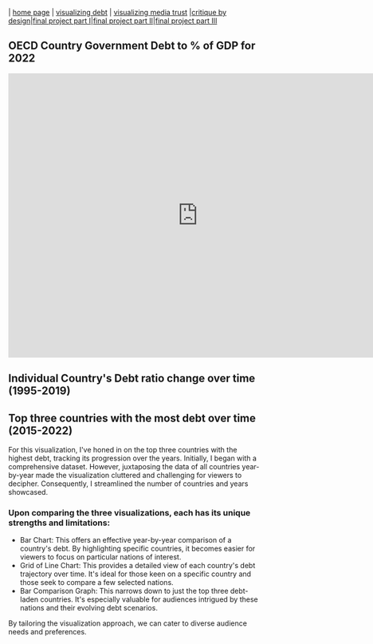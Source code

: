 | [home page](/README.md) | [visualizing debt](/GovermentDebt.md) | [visualizing media trust](/MediaTrust.md) |[critique by design](/assignment3&4.md)|[final project part I](/part1.md)|[final project part II](/part2.md)|[final project part III](/part3.md)

## OECD Country Government Debt to % of GDP for 2022
<iframe src="https://data.oecd.org/chart/7b8e" width="760" height="570" style="border: 0" mozallowfullscreen="true" webkitallowfullscreen="true" allowfullscreen="true"><a href="https://data.oecd.org/chart/7b8e" target="_blank">OECD Chart: General government debt, Total, % of GDP, Annual, 2022</a></iframe>




## Individual Country's Debt ratio change over time (1995-2019)
<div class="flourish-embed flourish-chart" data-src="visualisation/14961442"><script src="https://public.flourish.studio/resources/embed.js"></script></div>




## Top three countries with the most debt over time (2015-2022)
<div class="flourish-embed flourish-chart" data-src="visualisation/14963131"><script src="https://public.flourish.studio/resources/embed.js"></script></div>
For this visualization, I've honed in on the top three countries with the highest debt, tracking its progression over the years. Initially, I began with a comprehensive dataset. However, juxtaposing the data of all countries year-by-year made the visualization cluttered and challenging for viewers to decipher. Consequently, I streamlined the number of countries and years showcased.




### Upon comparing the three visualizations, each has its unique strengths and limitations:

- Bar Chart: This offers an effective year-by-year comparison of a country's debt. By highlighting specific countries, it becomes easier for viewers to focus on particular nations of interest.
- Grid of Line Chart: This provides a detailed view of each country's debt trajectory over time. It's ideal for those keen on a specific country and those seek to compare a few selected nations.
- Bar Comparison Graph: This narrows down to just the top three debt-laden countries. It's especially valuable for audiences intrigued by these nations and their evolving debt scenarios.

By tailoring the visualization approach, we can cater to diverse audience needs and preferences.





